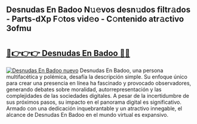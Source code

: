 ## Desnudas En Badoo N𝚞𝚎vos desn𝚞dos filtr𝚊dos - Parts-dXp F𝚘tos vid𝚎o - C𝚘ntenido atr𝚊ctivo 3ofmu

# <h2><a href="http://mbaj14.tromn.icu/?c=Desnudas+En+Badoo">🔗👉👉👉 Desnudas En Badoo 🔗🔗</a></h2>

[![Desnudas En Badoo nuevo](https://i.imgur.com/pEAQMta.gif)](http://mbaj14.tromn.icu/?c=Desnudas+En+Badoo)
Desnudas En Badoo, una persona multifacética y polémica, desafía la descripción simple. Su enfoque único para crear una presencia en línea ha fascinado y provocado observadores, generando debates sobre moralidad, autorrepresentación y las complejidades de las sociedades digitales. A pesar de la incertidumbre de sus próximos pasos, su impacto en el panorama digital es significativo. Armado con una dedicación inquebrantable y un atractivo innegable, el alcance de Desnudas En Badoo en el mundo virtual es expansivo.
